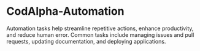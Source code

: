 # CodAlpha-Automation
Automation tasks help streamline repetitive actions, enhance productivity, and reduce human error. Common tasks include managing issues and pull requests, updating documentation, and deploying applications.
